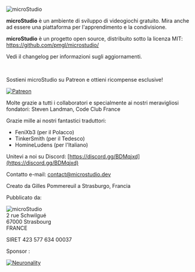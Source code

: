 ![microStudio](/img/microstudiologo.svg "microStudio")

**microStudio** è un ambiente di sviluppo di videogiochi gratuito. Mira anche ad essere una piattaforma per l'apprendimento e la condivisione.

**microStudio** è un progetto open source, distribuito sotto la licenza MIT: https://github.com/pmgl/microstudio/

Vedi il changelog per informazioni sugli aggiornamenti.

<br />

Sostieni microStudio su Patreon e ottieni ricompense esclusive!

<a href="https://www.patreon.com/microstudiodev" target="_blank"><img src="/img/patreon.png" title="Patreon" alt="Patreon" style="width: auto"></a>

Molte grazie a tutti i collaboratori e specialmente ai nostri meravigliosi fondatori: Steven Landman, Code Club France

Grazie mille ai nostri fantastici traduttori:
* FeniXb3 (per il Polacco)
* TinkerSmith (per il Tedesco)
* HomineLudens (per l'Italiano)

<i class="fab fa-discord"></i> Unitevi a noi su Discord: [https://discord.gg/BDMqjxd](https://discord.gg/BDMqjxd)

<i class="fab fa-discord"></i> Contatto e-mail: [contact@microstudio.dev](mailto:contact@microstudio.dev)

Creato da Gilles Pommereuil a Strasburgo, Francia

Pubblicato da:

![microStudio](/img/microstudiologo.svg "microStudio")<br/>
2 rue Schwilgué<br/>
67000 Strasbourg<br/>
FRANCE

SIRET 423 577 634 00037<br/>

Sponsor :

[![Neuronality](/img/neuronality.svg "Neuronality")](https://www.neuronality.com)
